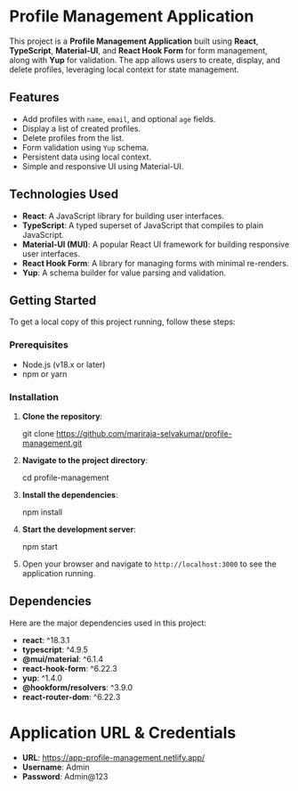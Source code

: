 # Profile Management Application

This project is a **Profile Management Application** built using **React**, **TypeScript**, **Material-UI**, and **React Hook Form** for form management, along with **Yup** for validation. The app allows users to create, display, and delete profiles, leveraging local context for state management.

## Features

- Add profiles with `name`, `email`, and optional `age` fields.
- Display a list of created profiles.
- Delete profiles from the list.
- Form validation using `Yup` schema.
- Persistent data using local context.
- Simple and responsive UI using Material-UI.

## Technologies Used

- **React**: A JavaScript library for building user interfaces.
- **TypeScript**: A typed superset of JavaScript that compiles to plain JavaScript.
- **Material-UI (MUI)**: A popular React UI framework for building responsive user interfaces.
- **React Hook Form**: A library for managing forms with minimal re-renders.
- **Yup**: A schema builder for value parsing and validation.

## Getting Started

To get a local copy of this project running, follow these steps:

### Prerequisites

- Node.js (v18.x or later)
- npm or yarn

### Installation

1. **Clone the repository**:

   git clone https://github.com/mariraja-selvakumar/profile-management.git

2. **Navigate to the project directory**:

   cd profile-management

3. **Install the dependencies**:

   npm install

4. **Start the development server**:

   npm start

5. Open your browser and navigate to `http://localhost:3000` to see the application running.

## Dependencies

Here are the major dependencies used in this project:

- **react**: ^18.3.1
- **typescript**: ^4.9.5
- **@mui/material**: ^6.1.4
- **react-hook-form**: ^6.22.3
- **yup**: ^1.4.0
- **@hookform/resolvers**: ^3.9.0
- **react-router-dom**: ^6.22.3

# Application URL & Credentials

- **URL**: https://app-profile-management.netlify.app/
- **Username**: Admin
- **Password**: Admin@123
